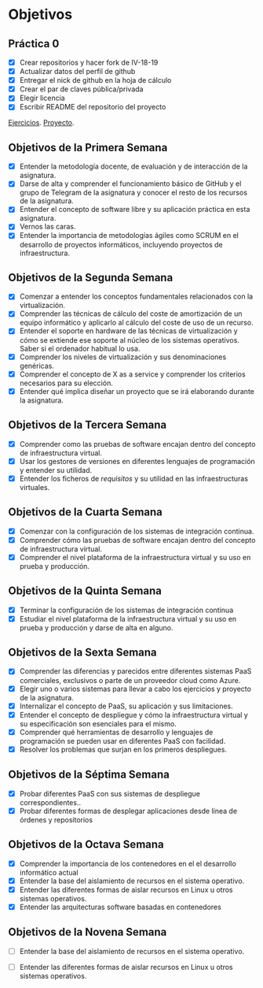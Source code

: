# Objetivos

## Práctica 0

- [x] Crear repositorios y hacer fork de IV-18-19
- [X] Actualizar datos del perfil de github
- [x] Entregar el nick de github en la hoja de cálculo
- [X] Crear el par de claves pública/privada
- [x] Elegir licencia
- [x] Escribir README del repositorio del proyecto

[Ejercicios](https://github.com/toniMR/IV-Ejercicios).
[Proyecto](https://github.com/toniMR/Proyecto-IV).

## Objetivos de la Primera Semana
- [X] Entender la metodología docente, de evaluación y de interacción de la asignatura.
- [X] Darse de alta y comprender el funcionamiento básico de GitHub y el grupo de Telegram de la asignatura y conocer el resto de los recursos de la asignatura.
- [X] Entender el concepto de software libre y su aplicación práctica en esta asignatura.
- [X] Vernos las caras.
- [X] Entender la importancia de metodologías ágiles como SCRUM en el desarrollo de proyectos informáticos, incluyendo proyectos de infraestructura.

## Objetivos de la Segunda Semana
- [X] Comenzar a entender los conceptos fundamentales relacionados con la virtualización.
- [X] Comprender las técnicas de cálculo del coste de amortización de un equipo informático y aplicarlo al cálculo del coste de uso de un recurso.
- [X] Entender el soporte en hardware de las técnicas de virtualización y cómo se extiende ese soporte al núcleo de los sistemas operativos. Saber si el ordenador habitual lo usa.
- [X] Comprender los niveles de virtualización y sus denominaciones genéricas.
- [X] Comprender el concepto de X as a service y comprender los criterios necesarios para su elección.
- [X] Entender qué implica diseñar un proyecto que se irá elaborando durante la asignatura.

## Objetivos de la Tercera Semana
- [X] Comprender como las pruebas de software encajan dentro del concepto de infraestructura virtual.
- [X] Usar los gestores de versiones en diferentes lenguajes de programación y entender su utilidad.
- [X] Entender los ficheros de *requisitos* y su utilidad en las infraestructuras virtuales.

## Objetivos de la Cuarta Semana
- [X] Comenzar con la configuración de los sistemas de integración continua.
- [X] Comprender cómo las pruebas de software encajan dentro del concepto de infraestructura virtual.
- [X] Comprender el nivel plataforma de la infraestructura virtual y su uso en prueba y producción.

## Objetivos de la Quinta Semana
- [X] Terminar la configuración de los sistemas de integración continua
- [X] Estudiar el nivel plataforma de la infraestructura virtual y su uso en prueba y producción y darse de alta en alguno.

## Objetivos de la Sexta Semana
- [X] Comprender las diferencias y parecidos entre diferentes sistemas PaaS comerciales, exclusivos o parte de un proveedor cloud como Azure.
- [X] Elegir uno o varios sistemas para llevar a cabo los ejercicios y proyecto de la asignatura.
- [X] Internalizar el concepto de PaaS, su aplicación y sus limitaciones.
- [X] Entender el concepto de despliegue y cómo la infraestructura virtual y su especificación son esenciales para el mismo.
- [X] Comprender qué herramientas de desarrollo y lenguajes de programación se pueden usar en diferentes PaaS con facilidad.
- [X] Resolver los problemas que surjan en los primeros despliegues.

## Objetivos de la Séptima Semana
- [X] Probar diferentes PaaS con sus sistemas de despliegue correspondientes..
- [X] Probar diferentes formas de desplegar aplicaciones desde línea de órdenes y repositorios

## Objetivos de la Octava Semana
- [X] Comprender la importancia de los contenedores en el el desarrollo informático actual
- [X] Entender la base del aislamiento de recursos en el sistema operativo.
- [X] Entender las diferentes formas de aislar recursos en Linux u otros sistemas operativos.
- [X] Entender las arquitecturas software basadas en contenedores

## Objetivos de la Novena Semana
- [ ] Entender la base del aislamiento de recursos en el sistema operativo.
- [ ] Entender las diferentes formas de aislar recursos en Linux u otros sistemas operativos.


